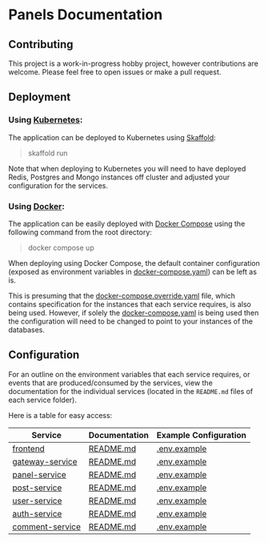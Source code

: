 # Panels Documentation

## Contributing

This project is a work-in-progress hobby project, however contributions are welcome. Please feel free to open issues or make a pull request.

## Deployment

### Using [Kubernetes](https://kubernetes.io/):

The application can be deployed to Kubernetes using [Skaffold](https://skaffold.dev/):

> skaffold run

Note that when deploying to Kubernetes you will need to have deployed Redis, Postgres and Mongo instances off cluster and adjusted your configuration for the services.

### Using [Docker](https://www.docker.com/):

The application can be easily deployed with [Docker Compose](https://docs.docker.com/compose/) using the following command from the root directory:

> docker compose up

When deploying using Docker Compose, the default container configuration (exposed as environment variables in [docker-compose.yaml](/docker-compose.yaml)) can be left as is.

This is presuming that the [docker-compose.override.yaml](/docker-compose.override.yaml) file, which contains specification for the instances that each service requires, is also being used. However, if solely the [docker-compose.yaml](/docker-compose.yaml) is being used then the configuration will need to be changed to point to your instances of the databases.

## Configuration

For an outline on the environment variables that each service requires, or events that are produced/consumed by the services, view the documentation for the individual services (located in the ``README.md`` files of each service folder). 

Here is a table for easy access:

| Service | Documentation | Example Configuration |
| --- | --- | --- |
| [frontend](/services/frontend) | [README.md](/services/frontend/README.md) | [.env.example](/services/frontend/.env.example) |
| [gateway-service](/services/gateway-service) | [README.md](/services/gateway-service/README.md) | [.env.example](/services/gateway-service/.env.example) |
| [panel-service](/services/panel-service) | [README.md](/services/panel-service/README.md) | [.env.example](/services/panel-service/.env.example) |
| [post-service](/services/post-service) | [README.md](/services/post-service/README.md) | [.env.example](/services/post-service/.env.example) |
| [user-service](/services/user-service) | [README.md](/services/user-service/README.md) | [.env.example](/services/user-service/.env.example) |
| [auth-service](/services/auth-service) | [README.md](/services/auth-service/README.md) | [.env.example](/services/auth-service/.env.example) |
| [comment-service](/services/comment-service) | [README.md](/services/comment-service/README.md) | [.env.example](/services/comment-service/.env.example) |